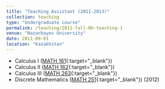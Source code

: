 ```yaml
---
title: "Teaching Assistant (2011-2013)"
collection: teaching
type: "Undergraduate course"
permalink: /teaching/2011-fall-NU-teaching-1
venue: "Nazarbayev University"
date: 2011-09-01
location: "Kazakhstan"
---
```

  * Calculus I ([MATH 161](https://sst.nu.edu.kz/mathematics-courses/){:target="_blank"})
  * Calculus II ([MATH 162](https://sst.nu.edu.kz/mathematics-courses/){:target="_blank"})
  * Calculus III ([MATH 263](https://sst.nu.edu.kz/mathematics-courses/){:target="_blank"}) 
  * Discrete Mathematics ([MATH 251](https://sst.nu.edu.kz/mathematics-courses/){:target="_blank"}) (2012)